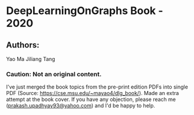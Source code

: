 # DeepLearningOnGraphs Book - 2020

## Authors:
Yao Ma
Jiliang Tang


### Caution: Not an original content.
I've just merged the book topics from the pre-print edition PDFs into single PDF (Source: <https://cse.msu.edu/~mayao4/dlg_book/>). Made an extra attempt at the book cover. If you have any objection, please reach me (<prakash.upadhyay93@yahoo.com>) and I'd be happy to help.
